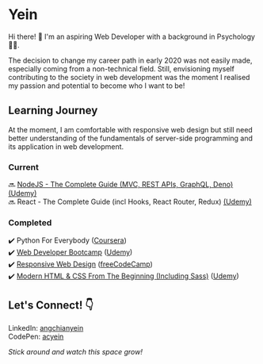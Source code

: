 # **Yein**  
Hi there! 👋 I'm an aspiring Web Developer with a background in Psychology 👩‍🎓.  

The decision to change my career path in early 2020 was not easily made, especially coming from a non-technical field. Still, envisioning myself contributing to the society in web development was the moment I realised my passion and potential to become who I want to be!

## Learning Journey
At the moment, I am comfortable with responsive web design but still need better understanding of the fundamentals of server-side programming and its application in web development.

### Current
🔜 [NodeJS - The Complete Guide (MVC, REST APIs, GraphQL, Deno)](https://github.com/acyein/nodejs-the-complete-guide) [(Udemy)](https://www.udemy.com/course/nodejs-the-complete-guide/)  
🔜 React - The Complete Guide (incl Hooks, React Router, Redux) [(Udemy)](https://www.udemy.com/course/react-the-complete-guide-incl-redux/)

### Completed
✔️ Python For Everybody ([Coursera](https://www.coursera.org/specializations/python?))  
✔️ [Web Developer Bootcamp](https://github.com/acyein/the-web-developer-bootcamp) ([Udemy](https://www.udemy.com/course/the-web-developer-bootcamp/))  
✔️ [Responsive Web Design](https://github.com/acyein/responsive-web-design) ([freeCodeCamp](https://www.freecodecamp.org/learn/responsive-web-design/responsive-web-design-projects/))  
✔️ [Modern HTML & CSS From The Beginning (Including Sass)](https://github.com/acyein/modern-html-css) ([Udemy](https://www.udemy.com/course/modern-html-css-from-the-beginning/))

## Let's Connect! 👇
LinkedIn: [angchianyein](https://www.linkedin.com/in/angchianyein)  
CodePen: [acyein](https://codepen.io/acyein)

*Stick around and watch this space grow!*